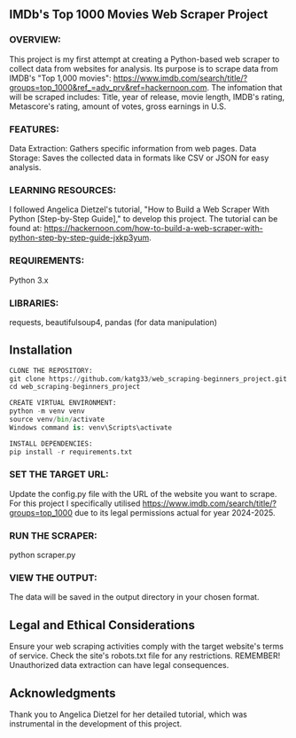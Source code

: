
## IMDb's Top 1000 Movies Web Scraper Project

### OVERVIEW:
This project is my first attempt at creating a Python-based web scraper to collect data from websites for analysis.
Its purpose is to scrape data from IMDB's "Top 1,000 movies": <https://www.imdb.com/search/title/?groups=top_1000&ref_=adv_prv&ref=hackernoon.com>.
The infomation that will be scraped includes: Title, year of release, movie length, IMDB's rating, Metascore's rating, amount of votes, gross earnings in U.S.

### FEATURES:
Data Extraction: Gathers specific information from web pages.
Data Storage: Saves the collected data in formats like CSV or JSON for easy analysis.

### LEARNING RESOURCES:
I followed Angelica Dietzel's tutorial, "How to Build a Web Scraper With Python [Step-by-Step Guide]," to develop this project.
The tutorial can be found at: https://hackernoon.com/how-to-build-a-web-scraper-with-python-step-by-step-guide-jxkp3yum.


### REQUIREMENTS:
Python 3.x

### LIBRARIES:
requests,
beautifulsoup4,
pandas (for data manipulation)

## Installation
```python
CLONE THE REPOSITORY:
git clone https://github.com/katg33/web_scraping-beginners_project.git
cd web_scraping-beginners_project

CREATE VIRTUAL ENVIRONMENT:
python -m venv venv
source venv/bin/activate  
Windows command is: venv\Scripts\activate

INSTALL DEPENDENCIES:
pip install -r requirements.txt
```

### SET THE TARGET URL:
Update the config.py file with the URL of the website you want to scrape.
For this project I specifically utilised https://www.imdb.com/search/title/?groups=top_1000 due to its legal permissions actual for year 2024-2025.

### RUN THE SCRAPER:
python scraper.py

### VIEW THE OUTPUT:
The data will be saved in the output directory in your chosen format.

## Legal and Ethical Considerations
Ensure your web scraping activities comply with the target website's terms of service. Check the site's robots.txt file for any restrictions. 
REMEMBER! Unauthorized data extraction can have legal consequences.

## Acknowledgments
Thank you to Angelica Dietzel for her detailed tutorial, which was instrumental in the development of this project.
